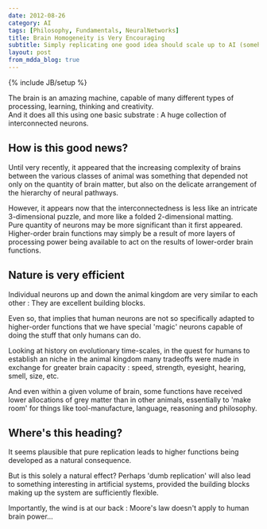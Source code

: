 ```yaml
---
date: 2012-08-26
category: AI
tags: [Philosophy, Fundamentals, NeuralNetworks]
title: Brain Homogeneity is Very Encouraging
subtitle: Simply replicating one good idea should scale up to AI (somehow)
layout: post
from_mdda_blog: true
---
```

{% include JB/setup %}


The brain is an amazing machine, capable of many different types of 
processing, learning, thinking and creativity.  
And it does all this using one basic substrate : A huge collection of interconnected neurons.


How is this good news?
------------------------------

Until very recently, it appeared that the increasing complexity of 
brains between the various classes of animal was something that depended not only on the 
quantity of brain matter, but also on the delicate arrangement of the hierarchy of neural pathways.

However, it appears now that the interconnectedness is less like an intricate 3-dimensional puzzle, 
and more like a folded 2-dimensional matting.  
Pure quantity of neurons may be more significant than it first appeared.  
Higher-order brain functions may simply be a result of more layers of processing power being available to 
act on the results of lower-order brain functions.


Nature is very efficient
------------------------------

Individual neurons up and down the animal kingdom are very similar 
to each other : They are excellent building blocks.

Even so, that implies that human neurons are not so specifically adapted 
to higher-order functions that we have special 'magic' neurons capable of doing
the stuff that only humans can do.

Looking at history on evolutionary time-scales, 
in the quest for humans to establish an niche in the animal kingdom 
many tradeoffs were made in exchange for greater brain capacity : 
speed, strength, eyesight, hearing, smell, size, etc.

And even within a given volume of brain, 
some functions have received lower allocations of grey matter than in other animals, 
essentially to 'make room' for things like tool-manufacture, language, reasoning and philosophy.


Where's this heading?
------------------------------

It seems plausible that pure replication leads to higher functions 
being developed as a natural consequence.  

But is this solely a natural effect?  Perhaps 'dumb replication' will also lead 
to something interesting in artificial systems, provided the building blocks 
making up the system are sufficiently flexible.

Importantly, the wind is at our back : Moore's law doesn't apply to human brain power...
